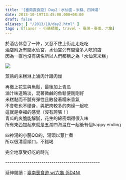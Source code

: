```yaml
---
title: '[臺南喪食遊] Day2：水仙宮﹣米糕、四神湯'
date: 2013-10-19T13:45:00.000+08:00
draft: false
aliases: [ "/2013/10/day2.html" ]
tags : [flavor - 行膳積腹, travel - 臺灣・臺南、六龜]
---
```


於酒店休息了一陣，又忍不住上街走走吃吃  
酒店附近有間水仙宮，水仙宮旁有間蠻多人吃的店  
因為一直也沒有店名所以人們都稱之為「水仙宮米糕」

![](/images/tainan2e.jpg)

蒸熟的米糕淋上滷肉汁跟肉燥

再撤上花生與魚鬆，最後加上青瓜  
滷汁味道略淡，混著微鹹的魚鬆便剛剛好  
米糕黏而不膩有彈性且散發著糯米香氣  
不會乾也不硬身，與肥肉較多的肉燥一起吃  
這就是幸褔的感覺（沒有誇張！）  
青瓜的爽脆能解膩，花生的綿密燜得很入味  
所有東西加起來就是五湖四海混在一起後有個happy ending  
  
四神湯的小腸QQ的，湯頭以薏仁煮  
所以很清香順口，不錯喝  
  
  
完全地享受好吃的時光  
  
\-----------------------------------------------  
  
延伸閱讀：[臺南喪食遊 w/六龜 (5D4N)](https://hidie.net/tainan5d4n/)
